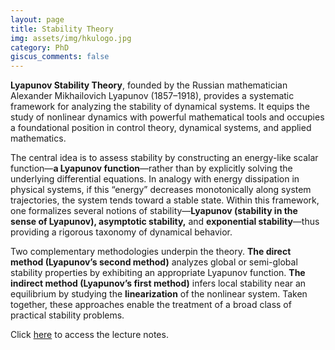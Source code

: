 ```yaml
---
layout: page
title: Stability Theory
img: assets/img/hkulogo.jpg
category: PhD
giscus_comments: false
---
```


**Lyapunov Stability Theory**, founded by the Russian mathematician Alexander Mikhailovich Lyapunov (1857–1918), provides a systematic framework for analyzing the stability of dynamical systems. It equips the study of nonlinear dynamics with powerful mathematical tools and occupies a foundational position in control theory, dynamical systems, and applied mathematics.

The central idea is to assess stability by constructing an energy-like scalar function—**a Lyapunov function**—rather than by explicitly solving the underlying differential equations. In analogy with energy dissipation in physical systems, if this “energy” decreases monotonically along system trajectories, the system tends toward a stable state. Within this framework, one formalizes several notions of stability—**Lyapunov (stability in the sense of Lyapunov), asymptotic stability,** and **exponential stability**—thus providing a rigorous taxonomy of dynamical behavior.

Two complementary methodologies underpin the theory. **The direct method (Lyapunov’s second method)** analyzes global or semi-global stability properties by exhibiting an appropriate Lyapunov function. **The indirect method (Lyapunov’s first method)** infers local stability near an equilibrium by studying the **linearization** of the nonlinear system. Taken together, these approaches enable the treatment of a broad class of practical stability problems.


Click [here](https://galobelwang.github.io/file/StabilityTheory.pdf) to access the lecture notes.
